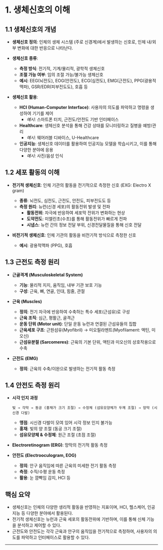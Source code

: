 # 1. 생체신호의 이해

## 1.1 생체신호의 개념

- **생체신호 정의**: 인체의 생체 시스템 (주로 신경계)에서 발생하는 신호로, 인체 내/외부 변화에 대한 반응으로 나타난다.

- **생체신호 종류**:
  - **측정 방식**: 전기적, 기계/물리적, 광학적 생체신호
  - **조절 가능 여부**: 임의 조절 가능/불가능 생체신호
  - **예시**: EEG(뇌전도), EOG(안전도), ECG(심전도), EMG(근전도), PPG(광용적맥파), GSR/EDR(피부전도도), 호흡 등

- **생체신호 활용**:
  - **HCI (Human-Computer Interface)**: 사용자의 의도를 파악하고 명령을 생성하여 기기를 제어
    - *예시*: 스마트폰 터치, 근전도/안전도 기반 인터페이스
  - **Healthcare**: 생체신호 분석을 통해 건강 상태를 모니터링하고 질병을 예방/관리
    - *예시*: 웨어러블 디바이스, U-Healthcare
  - **인공지능**: 생체신호 데이터를 활용하여 인공지능 모델을 학습시키고, 이를 통해 다양한 분야에 응용
    - *예시*: 사진/음성 인식

## 1.2 세포 활동의 이해

- **전기적 생체신호**: 인체 기관의 활동을 전기적으로 측정한 신호 (EXG: Electro X gram)
  - **종류**: 뇌전도, 심전도, 근전도, 안전도, 피부전도도 등
  - **측정 원리**: 뉴런(신경 세포)의 활동전위 발생 및 전파
    - **활동전위**: 자극에 반응하여 세포막 전위가 변화하는 현상
    - **도약전도**: 미엘린초(수초)를 통해 활동전위가 빠르게 전파
    - **시냅스**: 뉴런 간의 정보 전달 부위, 신경전달물질을 통해 신호 전달

- **비전기적 생체신호**: 인체 기관의 활동을 비전기적 방식으로 측정한 신호
  - **예시**: 광용적맥파 (PPG), 호흡

## 1.3 근전도 측정 원리

- **근골격계 (Musculoskeletal System)**
  - **기능**: 물리적 지지, 움직임, 내부 기관 보호 기능
  - **구성**: 근육, 뼈, 연골, 인대, 힘줄, 관절

- **근육 (Muscles)**
  - **정의**: 전기 자극에 반응하여 수축하는 특수 세포(근섬유)로 구성
  - **근육 조직**: 심근, 평활근, 골격근
  - **운동 단위 (Motor unit)**: 단일 운동 뉴런과 연결된 근섬유들의 집합
  - **근육세포 구조**: 근원섬유(Myofibril) → 미오필라멘트(Myofilament: 액틴, 미오신)
  - **근섬유분절 (Sarcomeres)**: 근육의 기본 단위, 액틴과 미오신의 상호작용으로 수축

- **근전도 (EMG)**
  - **정의**: 근육의 수축/이완으로 발생하는 전기적 활동 측정

## 1.4 안전도 측정 원리

- **시각 인지 과정**
  ```
  빛 → 각막 → 동공 (홍채가 크기 조절) → 수정체 (섬유모양체가 두께 조절) → 망막 (시신경 다발)
  ```
  - **맹점**: 시신경 다발이 모여 있어 시각 정보 인지 불가능
  - **홍채**: 빛의 양 조절 (동공 크기 조절)
  - **섬유모양체 & 수정체**: 원근 조절 (초점 조절)

- **Electroretinogram (ERG)**: 망막의 전기적 활동 측정

- **안전도 (Electrooculogram, EOG)**
  - **정의**: 안구 움직임에 따른 근육의 미세한 전기 활동 측정
  - **측정**: 수직/수평 운동 측정
  - **활용**: 눈 깜빡임 감지, HCI 등

## 핵심 요약

- 생체신호는 인체의 다양한 생리적 활동을 반영하는 지표이며, HCI, 헬스케어, 인공지능 등 다양한 분야에서 활용된다.
- 전기적 생체신호는 뉴런과 근육 세포의 활동전위에 기반하며, 이를 통해 신체 기능을 분석하고 제어할 수 있다.
- 근전도와 안전도는 각각 근육과 안구의 움직임을 전기적으로 측정하여, 사용자의 의도를 파악하고 인터페이스로 활용할 수 있다.

---
